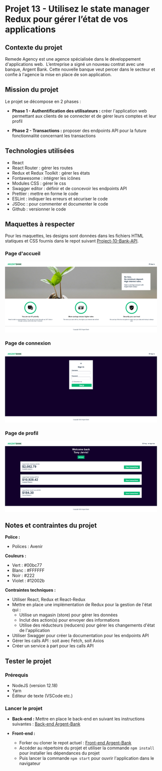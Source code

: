 # Projet 13 - Utilisez le state manager Redux pour gérer l’état de vos applications

## Contexte du projet

Remede Agency est une agence spécialisée dans le développement d'applications web. 
L’entreprise a signé un nouveau contrat avec une banque, Argent Bank. Cette nouvelle banque veut percer dans le secteur et confie à l'agence la mise en place de son application.

## Mission du projet

Le projet se décompose en 2 phases :

- **Phase 1 - Authentification des utilisateurs :** créer l'application web permettant aux clients de se connecter et de gérer leurs comptes et leur profil

- **Phase 2 - Transactions :** proposer des endpoints API pour la future fonctionnalité concernant les transactions

## Technologies utilisées

- React
- React Router : gérer les routes
- Redux et Redux Toolkit : gérer les états
- Fontawesome : intégrer les icônes
- Modules CSS : gérer le css
- Swagger editor : définir et de concevoir les endpoints API
- Prettier : mettre en forme le code
- ESLint : indiquer les erreurs et sécuriser le code
- JSDoc : pour commenter et documenter le code
- Github : versionner le code

## Maquettes à respecter

Pour les maquettes, les designs sont données dans les fichiers HTML statiques et CSS fournis dans le repot suivant [Project-10-Bank-API](https://github.com/OpenClassrooms-Student-Center/Project-10-Bank-API/tree/master/designs).

### Page d'accueil

![Home page Argent Bank](./public/assets/img/HomePage.png)

### Page de connexion

![Login page Argent Bank](./public/assets/img/LoginPage.png)

### Page de profil

![Profile page Argent Bank](./public/assets/img/ProfilePage.png)

## Notes et contraintes du projet

**Police :**

- Polices : Avenir

**Couleurs :**

- Vert : #00bc77
- Blanc : #FFFFFF
- Noir : #222
- Violet : #12002b

**Contraintes techniques :**

- Utiliser React, Redux et React-Redux
- Mettre en place une implémentation de Redux pour la gestion de l'état qui :
  - Utilise un magasin (store) pour gérer les données
  - Inclut des action(s) pour envoyer des informations
  - Utilise des réducteurs (reducers) pour gérer les changements d'état de l'application
- Utiliser Swagger pour créer la documentation pour les endpoints API
- Gérer les calls API : soit avec Fetch, soit Axios
- Créer un service à part pour les calls API

## Tester le projet

### Prérequis

- NodeJS (version 12.18)
- Yarn
- Éditeur de texte (VSCode etc.)

### Lancer le projet

- **Back-end :**
  Mettre en place le back-end en suivant les instructions suivantes : [Back-end Argent-Bank](https://github.com/OpenClassrooms-Student-Center/Project-10-Bank-API)

- **Front-end :**
  - Forker ou cloner le repot actuel : [Front-end Argent-Bank](https://github.com/Magma73/Projet-13-argent-bank)
  - Accéder au répertoire du projet et utiliser la commande `npm install` pour installer les dépendances du projet
  - Puis lancer la commande `npm start` pour ouvrir l'application dans le navigateur

[def]: /argent-bank//public/assets/img/HomePage.png
